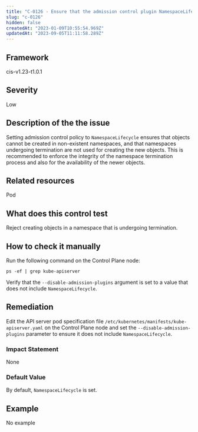 ```yaml
---
title: "C-0126 - Ensure that the admission control plugin NamespaceLifecycle is set"
slug: "c-0126"
hidden: false
createdAt: "2023-01-09T10:55:54.969Z"
updatedAt: "2023-09-05T11:11:58.289Z"
---
```

## Framework
cis-v1.23-t1.0.1
## Severity
Low
## Description of the the issue
Setting admission control policy to `NamespaceLifecycle` ensures that objects cannot be created in non-existent namespaces, and that namespaces undergoing termination are not used for creating the new objects. This is recommended to enforce the integrity of the namespace termination process and also for the availability of the newer objects.
## Related resources
Pod
## What does this control test
Reject creating objects in a namespace that is undergoing termination.
## How to check it manually
Run the following command on the Control Plane node:

 
```
ps -ef | grep kube-apiserver

```
 Verify that the `--disable-admission-plugins` argument is set to a value that does not include `NamespaceLifecycle`.
## Remediation
Edit the API server pod specification file `/etc/kubernetes/manifests/kube-apiserver.yaml` on the Control Plane node and set the `--disable-admission-plugins` parameter to ensure it does not include `NamespaceLifecycle`.
### Impact Statement
None
### Default Value
By default, `NamespaceLifecycle` is set.
## Example
No example